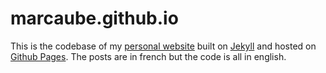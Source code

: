 marcaube.github.io
==================
This is the codebase of my [personal website](http://marcaube.ca) built on [Jekyll](http://jekyllrb.com/) and hosted on [Github Pages](http://pages.github.com/). The posts are in french but the code is all in english.
